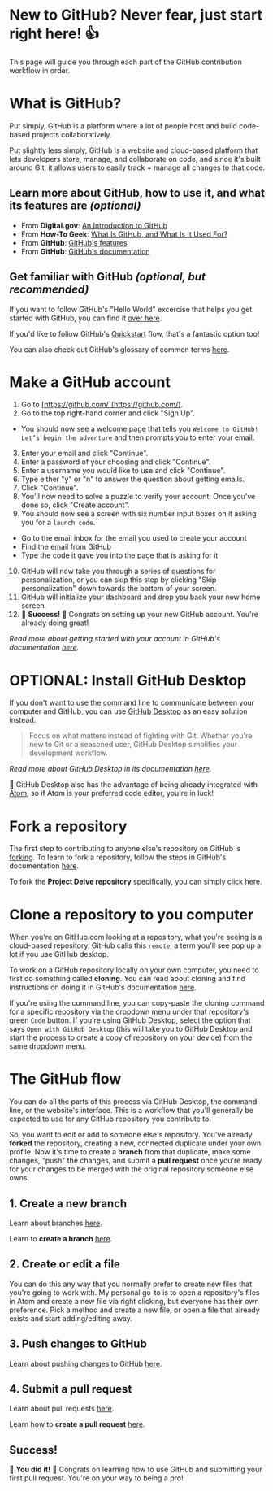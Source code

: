 # New to GitHub? Never fear, just start right here! 👍

This page will guide you through each part of the GitHub contribution workflow in order.  

# What is GitHub?
Put simply, GitHub is a platform where a lot of people host and build code-based projects collaboratively.

Put slightly less simply, GitHub is a website and cloud-based platform that lets developers store, manage, and collaborate on code, and since it's built around Git, it allows users to easily track + manage all changes to that code.

## Learn more about GitHub, how to use it, and what its features are *(optional)*
* From **Digital.gov**: [An Introduction to GitHub](https://digital.gov/resources/an-introduction-github/)
* From **How-To Geek**: [What Is GitHub, and What Is It Used For?](https://www.howtogeek.com/180167/htg-explains-what-is-github-and-what-do-geeks-use-it-for/)
* From **GitHub**: [GitHub's features](https://github.com/features)
* From **GitHub**: [GitHub's documentation](https://docs.github.com/en)

## Get familiar with GitHub *(optional, but recommended)*
If you want to follow GitHub's "Hello World" excercise that helps you get started with GitHub, you can find it [over here](https://docs.github.com/en/get-started/quickstart/hello-world).

If you'd like to follow GitHub's [Quickstart](https://docs.github.com/en/get-started/quickstart) flow, that's a fantastic option too!

You can also check out GitHub's glossary of common terms [here](https://docs.github.com/en/get-started/quickstart/github-glossary).

# Make a GitHub account

1. Go to [https://github.com/](https://github.com/).
2. Go to the top right-hand corner and click "Sign Up".
  - You should now see a welcome page that tells you `Welcome to GitHub! Let’s begin the adventure` and then prompts you to enter your email.
3. Enter your email and click "Continue".
4. Enter a password of your choosing and click "Continue".
5. Enter a username you would like to use and click "Continue".
6. Type either "y" or "n" to answer the question about getting emails.
7. Click "Continue".
8. You'll now need to solve a puzzle to verify your account. Once you've done so, click "Create account".
9. You should now see a screen with six number input boxes on it asking you for a `launch code`.
  - Go to the email inbox for the email you used to create your account
  - Find the email from GitHub
  - Type the code it gave you into the page that is asking for it
10. GitHub will now take you through a series of questions for personalization, or you can skip this step by clicking "Skip personalization" down towards the bottom of your screen.
11. GitHub will initialize your dashboard and drop you back your new home screen.
12. 🎉 **Success!** 🎉 Congrats on setting up your new GitHub account. You're already doing great!

*Read more about getting started with your account in GitHub's documentation [here](https://docs.github.com/en/get-started/onboarding/getting-started-with-your-github-account).*

# OPTIONAL: Install GitHub Desktop

If you don't want to use the [command line](https://en.wikipedia.org/wiki/Command-line_interface) to communicate between your computer and GitHub, you can use [GitHub Desktop](https://desktop.github.com/) as an easy solution instead.

> Focus on what matters instead of fighting with Git. Whether you're new to Git or a seasoned user, GitHub Desktop simplifies your development workflow.

*Read more about GitHub Desktop in its documentation [here](https://docs.github.com/en/desktop).*

🌟 GitHub Desktop also has the advantage of being already integrated with [Atom](https://atom.io/), so if Atom is your preferred code editor, you're in luck!

# Fork a repository

The first step to contributing to anyone else's repository on GitHub is [forking](https://docs.github.com/en/pull-requests/collaborating-with-pull-requests/working-with-forks/about-forks). To learn to fork a repository, follow the steps in GitHub's documentation [here](https://docs.github.com/en/get-started/quickstart/fork-a-repo).

To fork the **Project Delve repository** specifically, you can simply [click here](https://github.com/punnypenguins/projectdelve/fork).

# Clone a repository to you computer

When you're on GitHub.com looking at a repository, what you're seeing is a cloud-based repository. GitHub calls this `remote`, a term you'll see pop up a lot if you use GitHub desktop.

To work on a GitHub repository locally on your own computer, you need to first do something called **cloning**. You can read about cloning and find instructions on doing it in GitHub's documentation [here](https://docs.github.com/en/repositories/creating-and-managing-repositories/cloning-a-repository).

If you're using the command line, you can copy-paste the cloning command for a specific repository via the dropdown menu under that repository's green `Code` button. If you're using GitHub Desktop, select the option that says `Open with GitHub Desktop` (this will take you to GitHub Desktop and start the process to create a copy of repository on your device) from the same dropdown menu.

# The GitHub flow

You can do all the parts of this process via GitHub Desktop, the command line, or the website's interface. This is a workflow that you'll generally be expected to use for any GitHub repository you contribute to.

So, you want to edit or add to someone else's repository. You've already **forked** the repository, creating a new, connected duplicate under your own profile. Now it's time to create a **branch** from that duplicate, make some changes, "push" the changes, and submit a **pull request** once you're ready for your changes to be merged with the original repository someone else owns.

## 1. Create a new branch

Learn about branches [here](https://docs.github.com/en/pull-requests/collaborating-with-pull-requests/proposing-changes-to-your-work-with-pull-requests/about-branches).

Learn to **create a branch** [here](https://docs.github.com/en/pull-requests/collaborating-with-pull-requests/proposing-changes-to-your-work-with-pull-requests/creating-and-deleting-branches-within-your-repository).

## 2. Create or edit a file

You can do this any way that you normally prefer to create new files that you're going to work with. My personal go-to is to open a repository's files in Atom and create a new file via right clicking, but everyone has their own preference. Pick a method and create a new file, or open a file that already exists and start adding/editing away.

## 3. Push changes to GitHub 

Learn about pushing changes to GitHub [here](https://docs.github.com/en/desktop/contributing-and-collaborating-using-github-desktop/making-changes-in-a-branch/pushing-changes-to-github).

## 4. Submit a pull request

Learn about pull requests [here](https://docs.github.com/en/pull-requests/collaborating-with-pull-requests/proposing-changes-to-your-work-with-pull-requests/about-pull-requests).

Learn how to **create a pull request** [here](https://docs.github.com/en/pull-requests/collaborating-with-pull-requests/proposing-changes-to-your-work-with-pull-requests/creating-a-pull-request).

## Success!

🎉 **You did it!** 🎉 Congrats on learning how to use GitHub and submitting your first pull request. You're on your way to being a pro!
